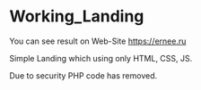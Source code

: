 # Working_Landing
You can see result on Web-Site https://ernee.ru

Simple Landing which using only HTML, CSS, JS.

Due to security PHP code has removed.
